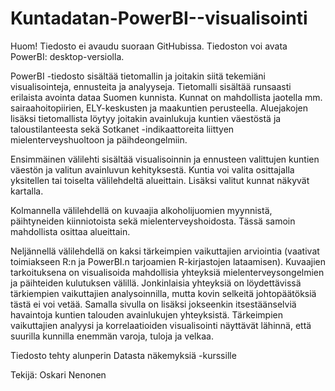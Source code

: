 # Kuntadatan-PowerBI--visualisointi

Huom! Tiedosto ei avaudu suoraan GitHubissa. Tiedoston voi avata PowerBI: desktop-versiolla. 

PowerBI -tiedosto sisältää tietomallin ja joitakin siitä tekemiäni visualisointeja, ennusteita ja analyyseja. Tietomalli sisältää runsaasti erilaista avointa dataa Suomen kunnista. Kunnat on mahdollista jaotella mm. sairaahoitopiirien, ELY-keskusten ja maakuntien perusteella. Aluejakojen lisäksi tietomallista löytyy joitakin avainlukuja kuntien väestöstä ja taloustilanteesta sekä Sotkanet -indikaattoreita liittyen mielenterveyshuoltoon ja päihdeongelmiin.

Ensimmäinen välilehti sisältää visualisoinnin ja ennusteen valittujen kuntien väestön ja valitun avainluvun kehityksestä. Kuntia voi valita osittajalla yksitellen tai toiselta välilehdeltä alueittain. Lisäksi valitut kunnat näkyvät kartalla.

Kolmannella välilehdellä on kuvaajia alkoholijuomien myynnistä, päihtyneiden kiinniotoista sekä mielenterveyshoidosta. Tässä samoin mahdollista osittaa alueittain. 

Neljännellä välilehdellä on kaksi tärkeimpien vaikuttajien arviointia (vaativat toimiakseen R:n ja PowerBI.n tarjoamien R-kirjastojen lataamisen). Kuvaajien tarkoituksena on visualisoida mahdollisia yhteyksiä mielenterveysongelmien ja päihteiden kulutuksen välillä. Jonkinlaisia yhteyksiä on löydettävissä tärkiempien vaikuttajien analysoinnilla, mutta kovin selkeitä johtopäätöksiä tästä ei voi vetää. Samalla sivulla on lisäksi jokseenkin itsestäänselviä havaintoja kuntien talouden avainlukujen yhteyksistä. Tärkeimpien vaikuttajien analyysi ja korrelaatioiden visualisointi näyttävät lähinnä, että suurilla kunnilla enemmän varoja, tuloja ja velkaa. 

Tiedosto tehty alunperin Datasta näkemyksiä -kurssille

Tekijä: Oskari Nenonen
